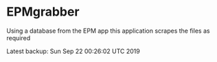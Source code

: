 # EPMgrabber
Using a database from the EPM app this application scrapes the files as required


Latest backup: Sun Sep 22 00:26:02 UTC 2019
